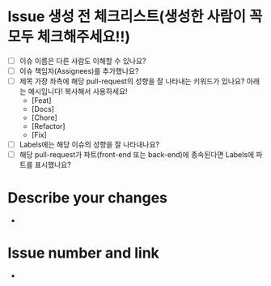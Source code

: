 <!-- (주석) 모두가 보는 게시물입니다. 다른 사람도 이해 할 수 있는 언어로 작성해주시길 바래요~ 바른 말 고운 말 쓰라 이 말이야! -->

# Issue 생성 전 체크리스트(생성한 사람이 꼭 모두 체크해주세요!!)
- [ ] 이슈 이름은 다른 사람도 이해할 수 있나요?
- [ ] 이슈 책임자(Assignees)를 추가했나요?
- [ ] 제목 가장 좌측에 해당 pull-request의 성향을 잘 나타내는 키워드가 있나요? 아래는 예시입니다! 복사해서 사용하세요!
  - [Feat]
  - [Docs]
  - [Chore]
  - [Refactor]
  - [Fix]
- [ ] Labels에는 해당 이슈의 성향을 잘 나타내나요?
- [ ] 해당 pull-request가 파트(front-end 또는 back-end)에 종속된다면 Labels에 파트를 표시했나요?

# Describe your changes
- 

# Issue number and link
- 
